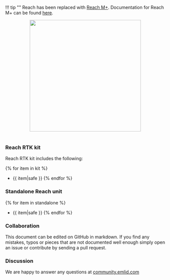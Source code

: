 !!! tip ""
	Reach has been replaced with [Reach M+](https://emlid.com/reach). Documentation for Reach M+ can be found [here](https://docs.emlid.com/reachm-plus/).

<div style="text-align: center;"><img src="img/reach/Reach_400x400-400x380.png" style="width: 350px;"></div><br>

### Reach RTK kit

Reach RTK kit includes the following:

{% for item in kit %}
* {{ item|safe }}
{% endfor %}

### Standalone Reach unit

{% for item in standalone %}
* {{ item|safe }}
{% endfor %}


### Collaboration

This document can be edited on GitHub in markdown. If you find any mistakes, typos or  pieces that are not documented well enough simply open an issue or contribute by sending a pull request.

### Discussion

We are happy to answer any questions at [community.emlid.com](http://community.emlid.com)
